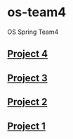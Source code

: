 # os-team4
OS Spring Team4
## [Project 4](https://github.com/swsnu/os-team4/blob/proj4/README.md)
## [Project 3](https://github.com/swsnu/os-team4/blob/proj3/README.md)
## [Project 2](https://github.com/swsnu/os-team4/blob/proj2/README.md)
## [Project 1](https://github.com/swsnu/os-team4/blob/proj1/README.md)
